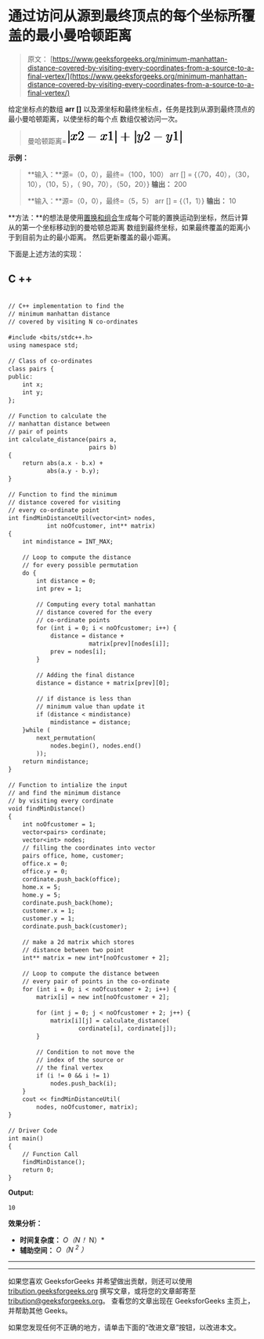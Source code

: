 # 通过访问从源到最终顶点的每个坐标所覆盖的最小曼哈顿距离

> 原文： [https://www.geeksforgeeks.org/minimum-manhattan-distance-covered-by-visiting-every-coordinates-from-a-source-to-a-final-vertex/](https://www.geeksforgeeks.org/minimum-manhattan-distance-covered-by-visiting-every-coordinates-from-a-source-to-a-final-vertex/)

给定坐标点的数组 **arr []** 以及源坐标和最终坐标点，任务是找到从源到最终顶点的最小曼哈顿距离，以使坐标的每个点 数组仅被访问一次。

> 曼哈顿距离= ![\left | x2 - x1 \right | + \left | y2 - y1 \right |](img/38a56f6e5856fcc14f950b22b7fb1fad.png "Rendered by QuickLaTeX.com")

**示例：**

> **输入：**源=（0，0），最终=（100，100）
> arr [] = {（70，40），（30，10），（10，5），（ 90，70），（50，20）}
> **输出：** 200
> 
> **输入：**源=（0，0），最终=（5，5）
> arr [] = {（1，1）}
> **输出：** 10

**方法：**的想法是使用[置换和组合](https://www.geeksforgeeks.org/permutation-and-combination/)生成每个可能的置换运动到坐标，然后计算从的第一个坐标移动到的曼哈顿总距离 数组到最终坐标，如果最终覆盖的距离小于到目前为止的最小距离。 然后更新覆盖的最小距离。

下面是上述方法的实现：

## C ++

```

// C++ implementation to find the  
// minimum manhattan distance  
// covered by visiting N co-ordinates 

#include <bits/stdc++.h> 
using namespace std; 

// Class of co-ordinates 
class pairs { 
public: 
    int x; 
    int y; 
}; 

// Function to calculate the  
// manhattan distance between  
// pair of points 
int calculate_distance(pairs a,  
                       pairs b) 
{ 
    return abs(a.x - b.x) +  
           abs(a.y - b.y); 
} 

// Function to find the minimum  
// distance covered for visiting  
// every co-ordinate point 
int findMinDistanceUtil(vector<int> nodes,  
           int noOfcustomer, int** matrix) 
{ 
    int mindistance = INT_MAX; 

    // Loop to compute the distance 
    // for every possible permutation 
    do { 
        int distance = 0; 
        int prev = 1; 

        // Computing every total manhattan 
        // distance covered for the every  
        // co-ordinate points 
        for (int i = 0; i < noOfcustomer; i++) { 
            distance = distance +  
                       matrix[prev][nodes[i]]; 
            prev = nodes[i]; 
        } 

        // Adding the final distance 
        distance = distance + matrix[prev][0]; 

        // if distance is less than  
        // minimum value than update it 
        if (distance < mindistance) 
            mindistance = distance; 
    }while ( 
        next_permutation( 
            nodes.begin(), nodes.end() 
        )); 
    return mindistance; 
} 

// Function to intialize the input 
// and find the minimum distance  
// by visiting every cordinate 
void findMinDistance() 
{ 
    int noOfcustomer = 1; 
    vector<pairs> cordinate; 
    vector<int> nodes; 
    // filling the coordinates into vector 
    pairs office, home, customer; 
    office.x = 0; 
    office.y = 0; 
    cordinate.push_back(office); 
    home.x = 5; 
    home.y = 5; 
    cordinate.push_back(home); 
    customer.x = 1; 
    customer.y = 1; 
    cordinate.push_back(customer); 

    // make a 2d matrix which stores 
    // distance between two point 
    int** matrix = new int*[noOfcustomer + 2]; 

    // Loop to compute the distance between 
    // every pair of points in the co-ordinate 
    for (int i = 0; i < noOfcustomer + 2; i++) { 
        matrix[i] = new int[noOfcustomer + 2]; 

        for (int j = 0; j < noOfcustomer + 2; j++) { 
            matrix[i][j] = calculate_distance( 
                    cordinate[i], cordinate[j]); 
        } 

        // Condition to not move the  
        // index of the source or  
        // the final vertex 
        if (i != 0 && i != 1) 
            nodes.push_back(i); 
    } 
    cout << findMinDistanceUtil( 
        nodes, noOfcustomer, matrix); 
} 

// Driver Code 
int main() 
{ 
    // Function Call 
    findMinDistance(); 
    return 0; 
} 

```

**Output:**

```
10

```

**效果分析：**

*   **时间复杂度：** *O（N！* N）*
*   **辅助空间：** *O（N <sup>2</sup> ）*



* * *

* * *

如果您喜欢 GeeksforGeeks 并希望做出贡献，则还可以使用 [tribution.geeksforgeeks.org](https://contribute.geeksforgeeks.org/) 撰写文章，或将您的文章邮寄至 tribution@geeksforgeeks.org。 查看您的文章出现在 GeeksforGeeks 主页上，并帮助其他 Geeks。

如果您发现任何不正确的地方，请单击下面的“改进文章”按钮，以改进本文。